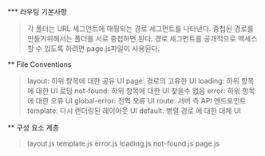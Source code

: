 *** 라우팅 기본사항
> 각 폴더는 URL 세그먼트에 매핑되는 경로 세그먼트를 나타낸다.
> 중첩된 경로를 만들기위해서는 폴더를 서로 중첩하면 된다.
> 경로 세그먼트를 공개적으로 액세스할 수 있도록 하려면 page.js파일이 사용된다.

** File Conventions
> layout: 하위 항목에 대한 공유 UI
> page: 경로의 고유한 UI
> loading: 하위 항목에 대한 UI 로딩
> not-found: 하위 항목에 대한 UI 찾을수 없음
> error: 하위 항목에 대한 오류 UI
> global-error: 전역 오류 UI
> route: 서버 측 API 엔드포인트
> template: 다시 렌더링된 레이아웃 UI
> default: 병렬 경로 에 대한 대체 UI

** 구성 요소 계층
> layout.js
> template.js
> error.js
> loading.js
> not-found.js
> page.js


```javaScript

```

